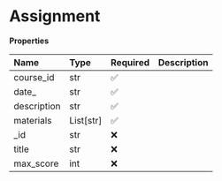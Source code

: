# Assignment

**Properties**

| Name        | Type      | Required | Description |
| :---------- | :-------- | :------- | :---------- |
| course_id   | str       | ✅       |             |
| date\_      | str       | ✅       |             |
| description | str       | ✅       |             |
| materials   | List[str] | ✅       |             |
| \_id        | str       | ❌       |             |
| title       | str       | ❌       |             |
| max_score   | int       | ❌       |             |

<!-- This file was generated by liblab | https://liblab.com/ -->
